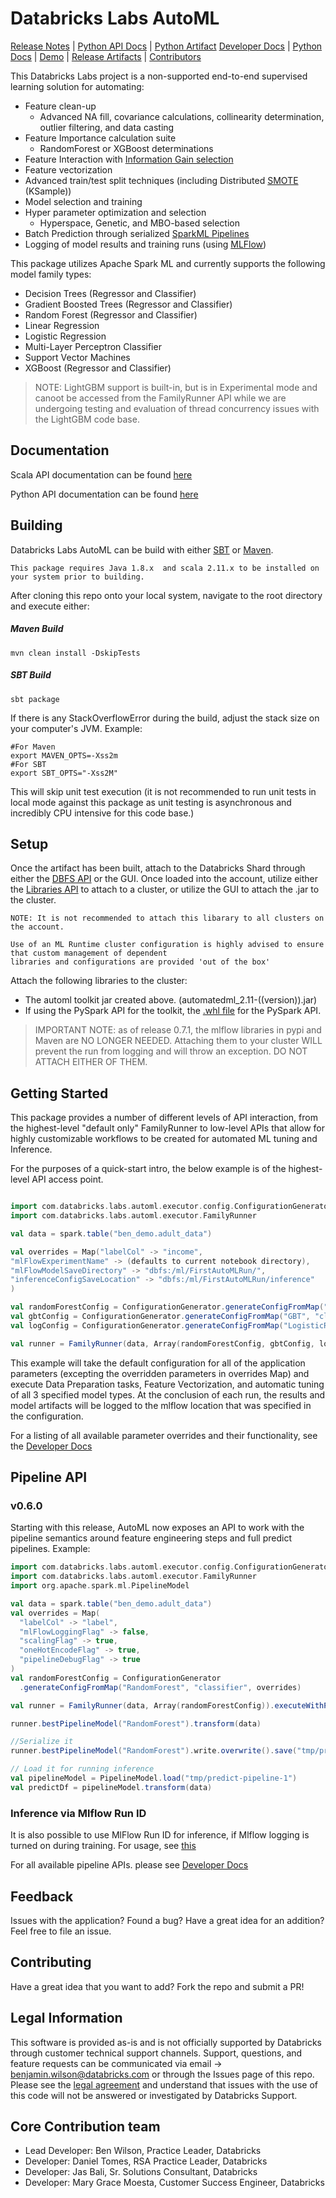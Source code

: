 # Databricks Labs AutoML
[Release Notes](RELEASE_NOTES.md) |
[Python API Docs](python/docs/APIDOCs.md) |
[Python Artifact](python/dist/pyAutoML-0.1.0-py3-none-any.whl)
[Developer Docs](APIDOCS.md) |
[Python Docs](python/docs/APIDOCs.md) |
[Demo](demos) |
[Release Artifacts](bin) |
[Contributors](#core-contribution-team)


This Databricks Labs project is a non-supported end-to-end supervised learning solution for automating:
* Feature clean-up 
    * Advanced NA fill, covariance calculations, collinearity determination, outlier filtering, and data casting
* Feature Importance calculation suite
    * RandomForest or XGBoost determinations
* Feature Interaction with [Information Gain selection](https://en.wikipedia.org/wiki/Kullback%E2%80%93Leibler_divergence)
* Feature vectorization
* Advanced train/test split techniques (including Distributed [SMOTE](https://en.wikipedia.org/wiki/Oversampling_and_undersampling_in_data_analysis#SMOTE) (KSample))
* Model selection and training
* Hyper parameter optimization and selection
    * Hyperspace, Genetic, and MBO-based selection
* Batch Prediction through serialized [SparkML Pipelines](https://spark.apache.org/docs/latest/ml-pipeline.html)
* Logging of model results and training runs (using [MLFlow](https://mlflow.org))

This package utilizes Apache Spark ML and currently supports the following model family types:

* Decision Trees (Regressor and Classifier)
* Gradient Boosted Trees (Regressor and Classifier)
* Random Forest (Regressor and Classifier)
* Linear Regression
* Logistic Regression
* Multi-Layer Perceptron Classifier
* Support Vector Machines
* XGBoost (Regressor and Classifier)

> NOTE: LightGBM support is built-in, but is in Experimental mode and canoot be accessed from the FamilyRunner API 
> while we are undergoing testing and evaluation of thread concurrency issues with the LightGBM code base.

## Documentation

Scala API documentation can be found [here](APIDOCS.md)

Python API documentation can be found [here](python/docs/APIDOCs.md) 


## Building

Databricks Labs AutoML can be build with either [SBT](https://www.scala-sbt.org/) or [Maven](https://maven.apache.org/).

```text
This package requires Java 1.8.x  and scala 2.11.x to be installed on your system prior to building.
```

After cloning this repo onto your local system, navigate to the root directory and execute either:

##### Maven Build
```sbtshell
mvn clean install -DskipTests
```

##### SBT Build
```sbtshell
sbt package
```
If there is any StackOverflowError during the build, adjust the stack size on your computer's JVM. Example:
```sbtshell
#For Maven
export MAVEN_OPTS=-Xss2m
#For SBT
export SBT_OPTS="-Xss2M"
```


This will skip unit test execution (it is not recommended to run unit tests in local mode against this package as unit testing is asynchronous and incredibly CPU intensive for this code base.)


## Setup

Once the artifact has been built, attach to the Databricks Shard through either the [DBFS API](https://docs.databricks.com/api/latest/dbfs.html) or the GUI.  Once loaded into the account, utilize either the [Libraries API](https://docs.databricks.com/api/latest/libraries.html#install) to attach to a cluster, or utilize the GUI to attach the .jar to the cluster.

```text
NOTE: It is not recommended to attach this libarary to all clusters on the account.  

Use of an ML Runtime cluster configuration is highly advised to ensure that custom management of dependent 
libraries and configurations are provided 'out of the box'

```

Attach the following libraries to the cluster:
* The automl toolkit jar created above. (automatedml_2.11-((version)).jar)
* If using the PySpark API for the toolkit, the [.whl file](python/docs/APIDOCs.md#Setup) for the PySpark API.

> IMPORTANT NOTE: as of release 0.7.1, the mlflow libraries in pypi and Maven are NO LONGER NEEDED.  Attaching them
> to your cluster WILL prevent the run from logging and will throw an exception.  DO NOT ATTACH EITHER OF THEM.

## Getting Started

This package provides a number of different levels of API interaction, from the highest-level "default only" FamilyRunner to low-level APIs that allow for highly customizable workflows to be created for automated ML tuning and Inference.

For the purposes of a quick-start intro, the below example is of the highest-level API access point.

```scala

import com.databricks.labs.automl.executor.config.ConfigurationGenerator
import com.databricks.labs.automl.executor.FamilyRunner

val data = spark.table("ben_demo.adult_data")

val overrides = Map("labelCol" -> "income",
"mlFlowExperimentName" -> (defaults to current notebook directory),
"mlFlowModelSaveDirectory" -> "dbfs:/ml/FirstAutoMLRun/",
"inferenceConfigSaveLocation" -> "dbfs:/ml/FirstAutoMLRun/inference"
)

val randomForestConfig = ConfigurationGenerator.generateConfigFromMap("RandomForest", "classifier", overrides)
val gbtConfig = ConfigurationGenerator.generateConfigFromMap("GBT", "classifier", overrides)
val logConfig = ConfigurationGenerator.generateConfigFromMap("LogisticRegression", "classifier", overrides)

val runner = FamilyRunner(data, Array(randomForestConfig, gbtConfig, logConfig)).execute()
```
This example will take the default configuration for all of the application parameters (excepting the overridden parameters in overrides Map) and execute Data Preparation tasks, Feature Vectorization, and automatic tuning of all 3 specified model types.  At the conclusion of each run, the results and model artifacts will be logged to the mlflow location that was specified in the configuration.

For a listing of all available parameter overrides and their functionality, see the [Developer Docs](APIDOCS.md)

## Pipeline API
### v0.6.0
Starting with this release, AutoML now exposes an API to work with the pipeline semantics around 
feature engineering steps and full predict pipelines. Example: 

```scala
import com.databricks.labs.automl.executor.config.ConfigurationGenerator
import com.databricks.labs.automl.executor.FamilyRunner
import org.apache.spark.ml.PipelineModel

val data = spark.table("ben_demo.adult_data")
val overrides = Map(
  "labelCol" -> "label", 
  "mlFlowLoggingFlag" -> false,
  "scalingFlag" -> true, 
  "oneHotEncodeFlag" -> true,
  "pipelineDebugFlag" -> true
)
val randomForestConfig = ConfigurationGenerator
  .generateConfigFromMap("RandomForest", "classifier", overrides)

val runner = FamilyRunner(data, Array(randomForestConfig)).executeWithPipeline()

runner.bestPipelineModel("RandomForest").transform(data)

//Serialize it
runner.bestPipelineModel("RandomForest").write.overwrite().save("tmp/predict-pipeline-1")

// Load it for running inference
val pipelineModel = PipelineModel.load("tmp/predict-pipeline-1")
val predictDf = pipelineModel.transform(data)
```
### Inference via Mlflow Run ID
It is also possible to use MlFlow Run ID for inference, if Mlflow logging is turned on during training.
For usage, see [this](PIPELINE_API_DOCS.md#running-inference-pipeline-directly-against-an-mlflow-run-id-since-v061)

For all available pipeline APIs. please see [Developer Docs](PIPELINE_API_DOCS.md)

## Feedback

Issues with the application?  Found a bug?  Have a great idea for an addition?
Feel free to file an issue.

## Contributing
Have a great idea that you want to add?  Fork the repo and submit a PR!

## Legal Information
This software is provided as-is and is not officially supported by Databricks through customer technical support channels.
Support, questions, and feature requests can be communicated via email -> benjamin.wilson@databricks.com or through the Issues page of this repo.
Please see the [legal agreement](LICENSE.txt) and understand that issues with the use of this code will not be answered or investigated by Databricks Support.  

## Core Contribution team
* Lead Developer: Ben Wilson, Practice Leader, Databricks
* Developer: Daniel Tomes, RSA Practice Leader, Databricks
* Developer: Jas Bali, Sr. Solutions Consultant, Databricks
* Developer: Mary Grace Moesta, Customer Success Engineer, Databricks

